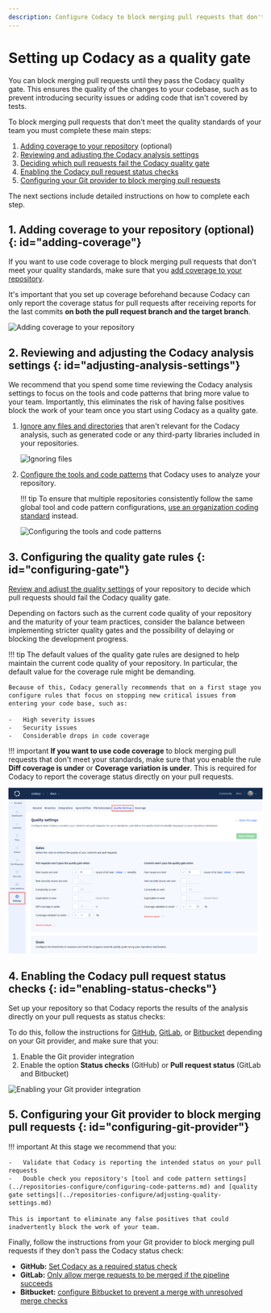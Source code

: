 ```yaml
---
description: Configure Codacy to block merging pull requests that don't meet your quality standards.
---
```


# Setting up Codacy as a quality gate

You can block merging pull requests until they pass the Codacy quality gate. This ensures the quality of the changes to your codebase, such as to prevent introducing security issues or adding code that isn't covered by tests.

To block merging pull requests that don't meet the quality standards of your team you must complete these main steps:

1.  [Adding coverage to your repository](#adding-coverage) (optional)
1.  [Reviewing and adjusting the Codacy analysis settings](#adjusting-analysis-settings)
1.  [Deciding which pull requests fail the Codacy quality gate](#configuring-gate)
1.  [Enabling the Codacy pull request status checks](#enabling-status-checks)
1.  [Configuring your Git provider to block merging pull requests](#configuring-git-provider)

The next sections include detailed instructions on how to complete each step.

## 1. Adding coverage to your repository (optional) {: id="adding-coverage"}

If you want to use code coverage to block merging pull requests that don't meet your quality standards, make sure that you [add coverage to your repository](../coverage-reporter/index.md).

It's important that you set up coverage beforehand because Codacy can only report the coverage status for pull requests after receiving reports for the last commits **on both the pull request branch and the target branch**.

![Adding coverage to your repository](../coverage-reporter/images/coverage-codacy-ui.png)

## 2. Reviewing and adjusting the Codacy analysis settings {: id="adjusting-analysis-settings"}

We recommend that you spend some time reviewing the Codacy analysis settings to focus on the tools and code patterns that bring more value to your team. Importantly, this eliminates the risk of having false positives block the work of your team once you start using Codacy as a quality gate.

1.  [Ignore any files and directories](../repositories-configure/ignoring-files.md) that aren't relevant for the Codacy analysis, such as generated code or any third-party libraries included in your repositories.

    ![Ignoring files](../repositories-configure/images/ignored-files.png)

1.  [Configure the tools and code patterns](../repositories-configure/configuring-code-patterns.md) that Codacy uses to analyze your repository.

    !!! tip
        To ensure that multiple repositories consistently follow the same global tool and code pattern configurations, [use an organization coding standard](../organizations/using-a-coding-standard.md) instead.

    ![Configuring the tools and code patterns](../repositories-configure/images/code-patterns.png)

## 3. Configuring the quality gate rules {: id="configuring-gate"}

[Review and adjust the quality settings](../repositories-configure/adjusting-quality-settings.md) of your repository to decide which pull requests should fail the Codacy quality gate.

Depending on factors such as the current code quality of your repository and the maturity of your team practices, consider the balance between implementing stricter quality gates and the possibility of delaying or blocking the development progress.

!!! tip
    The default values of the quality gate rules are designed to help maintain the current code quality of your repository. In particular, the default value for the coverage rule might be demanding.

    Because of this, Codacy generally recommends that on a first stage you configure rules that focus on stopping new critical issues from entering your code base, such as:

    -   High severity issues
    -   Security issues
    -   Considerable drops in code coverage

!!! important
    **If you want to use code coverage** to block merging pull requests that don't meet your standards, make sure that you enable the rule **Diff coverage is under** or **Coverage variation is under**. This is required for Codacy to report the coverage status directly on your pull requests.

![Adjusting the quality settings](../repositories-configure/images/quality-settings.png)

## 4. Enabling the Codacy pull request status checks {: id="enabling-status-checks"}

Set up your repository so that Codacy reports the results of the analysis directly on your pull requests as status checks:

To do this, follow the instructions for [GitHub](../repositories-configure/integrations/github-integration.md#enabling), [GitLab](../repositories-configure/integrations/gitlab-integration.md#enabling), or [Bitbucket](../repositories-configure/integrations/bitbucket-integration.md#enabling) depending on your Git provider, and make sure that you:

1.  Enable the Git provider integration
1.  Enable the option **Status checks** (GitHub) or **Pull request status** (GitLab and Bitbucket)

![Enabling your Git provider integration](../repositories-configure/integrations/images/github-integration.png)

## 5. Configuring your Git provider to block merging pull requests {: id="configuring-git-provider"}

!!! important
    At this stage we recommend that you:

    -   Validate that Codacy is reporting the intended status on your pull requests
    -   Double check you repository's [tool and code pattern settings](../repositories-configure/configuring-code-patterns.md) and [quality gate settings](../repositories-configure/adjusting-quality-settings.md)

    This is important to eliminate any false positives that could inadvertently block the work of your team.

Finally, follow the instructions from your Git provider to block merging pull requests if they don't pass the Codacy status check:

-   **GitHub:** [Set Codacy as a required status check](https://docs.github.com/en/repositories/configuring-branches-and-merges-in-your-repository/defining-the-mergeability-of-pull-requests/managing-a-branch-protection-rule)
-   **GitLab:** [Only allow merge requests to be merged if the pipeline succeeds](https://docs.gitlab.com/ee/user/project/merge_requests/merge_when_pipeline_succeeds.html#only-allow-merge-requests-to-be-merged-if-the-pipeline-succeeds)
-   **Bitbucket:** [configure Bitbucket to prevent a merge with unresolved merge checks](https://support.atlassian.com/bitbucket-cloud/docs/suggest-or-require-checks-before-a-merge/)
